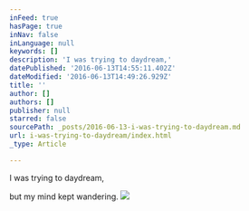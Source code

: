 ```yaml
---
inFeed: true
hasPage: true
inNav: false
inLanguage: null
keywords: []
description: 'I was trying to daydream,'
datePublished: '2016-06-13T14:55:11.402Z'
dateModified: '2016-06-13T14:49:26.929Z'
title: ''
author: []
authors: []
publisher: null
starred: false
sourcePath: _posts/2016-06-13-i-was-trying-to-daydream.md
url: i-was-trying-to-daydream/index.html
_type: Article

---
```

I was trying to daydream,

but my mind kept wandering.
![](https://the-grid-user-content.s3-us-west-2.amazonaws.com/77bb82c8-8e28-45fa-8eb7-806f786fb92a.jpg)